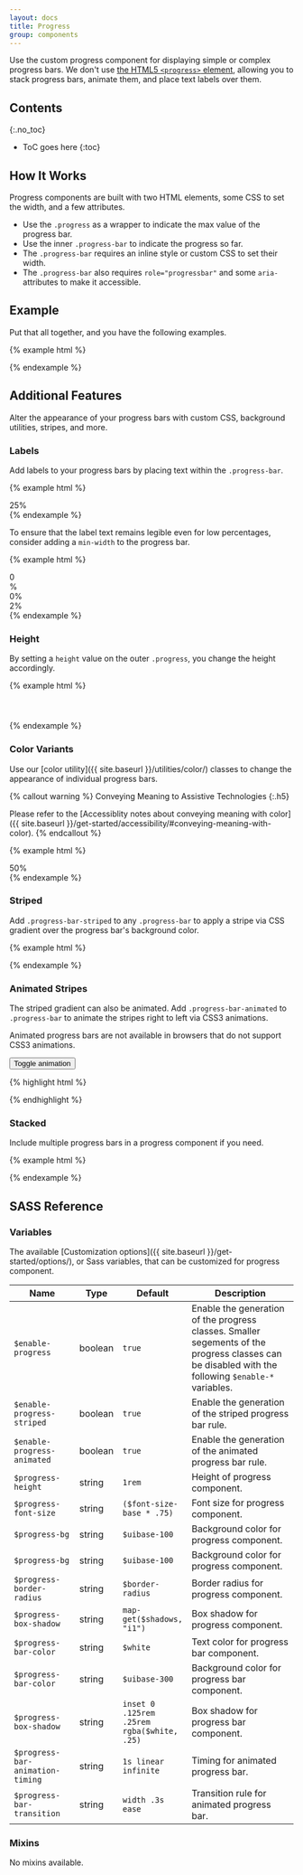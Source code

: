 ```yaml
---
layout: docs
title: Progress
group: components
---
```


Use the custom progress component for displaying simple or complex progress bars. We don't use [the HTML5 `<progress>` element](https://developer.mozilla.org/en-US/docs/Web/HTML/Element/progress), allowing you to stack progress bars, animate them, and place text labels over them.

## Contents
{:.no_toc}

* ToC goes here
{:toc}

## How It Works

Progress components are built with two HTML elements, some CSS to set the width, and a few attributes.

- Use the `.progress` as a wrapper to indicate the max value of the progress bar.
- Use the inner `.progress-bar` to indicate the progress so far.
- The `.progress-bar` requires an inline style or custom CSS to set their width.
- The `.progress-bar` also requires `role="progressbar"` and some `aria-` attributes to make it accessible.

## Example

Put that all together, and you have the following examples.

{% example html %}
<div class="progress">
    <div class="progress-bar" role="progressbar" style="width: 0%" aria-valuenow="0" aria-valuemin="0" aria-valuemax="100"></div>
</div>
<div class="progress">
    <div class="progress-bar" role="progressbar" style="width: 25%" aria-valuenow="25" aria-valuemin="0" aria-valuemax="100"></div>
</div>
<div class="progress">
    <div class="progress-bar" role="progressbar" style="width: 50%" aria-valuenow="50" aria-valuemin="0" aria-valuemax="100"></div>
</div>
<div class="progress">
    <div class="progress-bar" role="progressbar" style="width: 75%" aria-valuenow="75" aria-valuemin="0" aria-valuemax="100"></div>
</div>
<div class="progress">
    <div class="progress-bar" role="progressbar" style="width: 100%" aria-valuenow="100" aria-valuemin="0" aria-valuemax="100"></div>
</div>
{% endexample %}

## Additional Features

Alter the appearance of your progress bars with custom CSS, background utilities, stripes, and more.

### Labels

Add labels to your progress bars by placing text within the `.progress-bar`.

{% example html %}
<div class="progress">
    <div class="progress-bar" role="progressbar" style="width: 25%;" aria-valuenow="25" aria-valuemin="0" aria-valuemax="100">25%</div>
</div>
{% endexample %}

To ensure that the label text remains legible even for low percentages, consider adding a `min-width` to the progress bar.

{% example html %}
<div class="progress">
    <div class="progress-bar" role="progressbar" style="width: 0%;" aria-valuenow="0" aria-valuemin="0" aria-valuemax="100">0%</div>
</div>
<div class="progress">
    <div class="progress-bar" role="progressbar" style="width: 0%; min-width: 2rem;" aria-valuenow="0" aria-valuemin="0" aria-valuemax="100">0%</div>
</div>
<div class="progress">
    <div class="progress-bar" role="progressbar" style="width: 2%; min-width: 2rem;" aria-valuenow="2" aria-valuemin="0" aria-valuemax="100">2%</div>
</div>
{% endexample %}

### Height

By setting a `height` value on the outer `.progress`, you change the height accordingly.

{% example html %}
<div class="progress" style="height: .5rem;">
    <div class="progress-bar" role="progressbar" style="width: 25%;" aria-valuenow="25" aria-valuemin="0" aria-valuemax="100"></div>
</div>
<div class="progress" style="height: 2rem">
    <div class="progress-bar" role="progressbar" style="width: 25%;" aria-valuenow="25" aria-valuemin="0" aria-valuemax="100"></div>
</div>
{% endexample %}

### Color Variants

Use our [color utility]({{ site.baseurl }}/utilities/color/) classes to change the appearance of individual progress bars.

{% callout warning %}
Conveying Meaning to Assistive Technologies
{:.h5}

Please refer to the [Accessiblity notes about conveying meaning with color]({{ site.baseurl }}/get-started/accessibility/#conveying-meaning-with-color).
{% endcallout %}

{% example html %}
<div class="progress">
    <div class="progress-bar bg-success" role="progressbar" style="width: 25%" aria-valuenow="25" aria-valuemin="0" aria-valuemax="100"></div>
</div>
<div class="progress">
    <div class="progress-bar bg-info" role="progressbar" style="width: 50%" aria-valuenow="50" aria-valuemin="0" aria-valuemax="100"></div>
</div>
<div class="progress">
    <div class="progress-bar bg-warning" role="progressbar" style="width: 75%" aria-valuenow="75" aria-valuemin="0" aria-valuemax="100"></div>
</div>
<div class="progress">
    <div class="progress-bar bg-danger" role="progressbar" style="width: 100%" aria-valuenow="100" aria-valuemin="0" aria-valuemax="100"></div>
</div>
<div class="progress bg-dark">
    <div class="progress-bar bg-cyan-300 text-dark" role="progressbar" style="width: 50%" aria-valuenow="50" aria-valuemin="0" aria-valuemax="100">50%</div>
</div>
{% endexample %}

### Striped

Add `.progress-bar-striped` to any `.progress-bar` to apply a stripe via CSS gradient over the progress bar's background color.

{% example html %}
<div class="progress">
    <div class="progress-bar progress-bar-striped" role="progressbar" style="width: 10%" aria-valuenow="10" aria-valuemin="0" aria-valuemax="100"></div>
</div>
<div class="progress">
    <div class="progress-bar progress-bar-striped bg-success" role="progressbar" style="width: 25%" aria-valuenow="25" aria-valuemin="0" aria-valuemax="100"></div>
</div>
<div class="progress">
    <div class="progress-bar progress-bar-striped bg-info" role="progressbar" style="width: 50%" aria-valuenow="50" aria-valuemin="0" aria-valuemax="100"></div>
</div>
<div class="progress">
    <div class="progress-bar progress-bar-striped bg-warning" role="progressbar" style="width: 75%" aria-valuenow="75" aria-valuemin="0" aria-valuemax="100"></div>
</div>
<div class="progress">
    <div class="progress-bar progress-bar-striped bg-danger" role="progressbar" style="width: 100%" aria-valuenow="100" aria-valuemin="0" aria-valuemax="100"></div>
</div>
{% endexample %}

### Animated Stripes

The striped gradient can also be animated. Add `.progress-bar-animated` to `.progress-bar` to animate the stripes right to left via CSS3 animations.

Animated progress bars are not available in browsers that do not support CSS3 animations.

<div class="cf-example">
    <div class="progress">
        <div class="progress-bar progress-bar-striped" role="progressbar" aria-valuenow="75" aria-valuemin="0" aria-valuemax="100" style="width: 75%"></div>
    </div>
    <button type="button" class="btn btn-outline-secondary cf-toggle-animated-progress" data-toggle="button" aria-pressed="false" autocomplete="off">
        Toggle animation
    </button>
</div>

{% highlight html %}
<div class="progress">
    <div class="progress-bar progress-bar-striped progress-bar-animated" role="progressbar" aria-valuenow="75" aria-valuemin="0" aria-valuemax="100" style="width: 75%"></div>
</div>
{% endhighlight %}


### Stacked

Include multiple progress bars in a progress component if you need.

{% example html %}
<div class="progress">
    <div class="progress-bar" role="progressbar" style="width: 15%" aria-valuenow="15" aria-valuemin="0" aria-valuemax="100"></div>
    <div class="progress-bar progress-bar-striped bg-success" role="progressbar" style="width: 30%" aria-valuenow="30" aria-valuemin="0" aria-valuemax="100"></div>
    <div class="progress-bar bg-info" role="progressbar" style="width: 20%" aria-valuenow="20" aria-valuemin="0" aria-valuemax="100"></div>
</div>
{% endexample %}

## SASS Reference

### Variables

The available [Customization options]({{ site.baseurl }}/get-started/options/), or Sass variables, that can be customized for progress component.

<div class="table-scroll">
    <table class="table table-bordered table-striped">
        <thead>
            <tr>
                <th style="width: 100px;">Name</th>
                <th style="width: 50px;">Type</th>
                <th style="width: 50px;">Default</th>
                <th>Description</th>
            </tr>
        </thead>
        <tbody>
            <tr>
                <td><code>$enable-progress</code></td>
                <td>boolean</td>
                <td><code>true</code></td>
                <td>
                    Enable the generation of the progress classes.
                    Smaller segements of the progress classes can be disabled with the following <code>$enable-*</code> variables.
                </td>
            </tr>
            <tr>
                <td><code>$enable-progress-striped</code></td>
                <td>boolean</td>
                <td><code>true</code></td>
                <td>
                    Enable the generation of the striped progress bar rule.
                </td>
            </tr>
            <tr>
                <td><code>$enable-progress-animated</code></td>
                <td>boolean</td>
                <td><code>true</code></td>
                <td>
                    Enable the generation of the animated progress bar rule.
                </td>
            </tr>
            <tr>
                <td><code>$progress-height</code></td>
                <td>string</td>
                <td><code>1rem</code></td>
                <td>
                    Height of progress component.
                </td>
            </tr>
            <tr>
                <td><code>$progress-font-size</code></td>
                <td>string</td>
                <td><code>($font-size-base * .75)</code></td>
                <td>
                    Font size for progress component.
                </td>
            </tr>
            <tr>
                <td><code>$progress-bg</code></td>
                <td>string</td>
                <td><code>$uibase-100</code></td>
                <td>
                    Background color for progress component.
                </td>
            </tr>
            <tr>
                <td><code>$progress-bg</code></td>
                <td>string</td>
                <td><code>$uibase-100</code></td>
                <td>
                    Background color for progress component.
                </td>
            </tr>
            <tr>
                <td><code>$progress-border-radius</code></td>
                <td>string</td>
                <td><code>$border-radius</code></td>
                <td>
                    Border radius for progress component.
                </td>
            </tr>
            <tr>
                <td><code>$progress-box-shadow</code></td>
                <td>string</td>
                <td><code>map-get($shadows, "i1")</code></td>
                <td>
                    Box shadow for progress component.
                </td>
            </tr>
            <tr>
                <td><code>$progress-bar-color</code></td>
                <td>string</td>
                <td><code>$white</code></td>
                <td>
                    Text color for progress bar component.
                </td>
            </tr>
            <tr>
                <td><code>$progress-bar-color</code></td>
                <td>string</td>
                <td><code>$uibase-300</code></td>
                <td>
                    Background color for progress bar component.
                </td>
            </tr>
            <tr>
                <td><code>$progress-box-shadow</code></td>
                <td>string</td>
                <td><code>inset 0 .125rem .25rem rgba($white, .25)</code></td>
                <td>
                    Box shadow for progress bar component.
                </td>
            </tr>
            <tr>
                <td><code>$progress-bar-animation-timing</code></td>
                <td>string</td>
                <td><code>1s linear infinite</code></td>
                <td>
                    Timing for animated progress bar.
                </td>
            </tr>
            <tr>
                <td><code>$progress-bar-transition</code></td>
                <td>string</td>
                <td><code>width .3s ease</code></td>
                <td>
                    Transition rule for animated progress bar.
                </td>
            </tr>
        </tbody>
    </table>
</div>

### Mixins

No mixins available.
